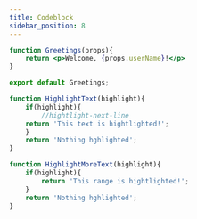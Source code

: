 ```yaml
---
title: Codeblock
sidebar_position: 8
---
```


```jsx title="Sample Codeblock" showLineNumbers
function Greetings(props){
    return <p>Welcome, {props.userName}!</p>
}

export default Greetings;
```

```jsx title="Highlight Lines" {4,11} showLineNumbers
function HighlightText(highlight){
    if(highlight){
        //hightlight-next-line
    return 'This text is hightlighted!';
    }
    return 'Nothing hghlighted';
}

function HighlightMoreText(highlight){
    if(highlight){
        return 'This range is hightlighted!';
    }
    return 'Nothing hghlighted';
}
```